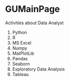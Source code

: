 # GUMainPage
Activities about Data Analyst

1. Python
2. R
3. MS Excel
4. Numpy
5. MatPlotLib
6. Pandas
7. Seaborn
8. Exploratory Data Analysis
9. Tableau




